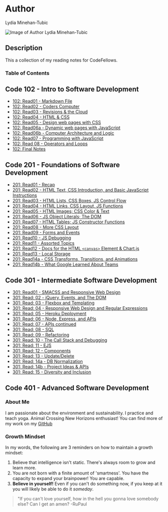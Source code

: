 # Author
Lydia Minehan-Tubic

![Image of Author Lydia Minehan-Tubic](https://avatars1.githubusercontent.com/u/17971269?s=460&u=1beeb7edfd6ed42559fe2e04ace180ec14ebcce3&v=4)


## Description
This a collection of my reading notes for CodeFellows. 

### Table of Contents
## Code 102 - Intro to Software Development
- [102: Read01 - Markdown File](102_Read01.md)
- [102: Read02 - Coders Computer](102_Read02.md)
- [102: Read03 - Revisions & the Cloud](102_Read03.md)
- [102: Read04 - HTML & CSS](102_Read04.md)
- [102: Read05 - Design web pages with CSS](102_Read05.md)
- [102: Read06a - Dynamic web pages with JavaScript](102_Read06a.md)
- [102: Read06b - Computer Architecture and Logic](102_Read06b.md)
- [102: Read07 - Programming with JavaScript](102_Read07.md)
- [102: Read 08 - Operators and Loops](102_Read08.md)
- [102: Final Notes](102_review.md)
## Code 201 - Foundations of Software Development
- [201: Read01 - Recap](201_Read01.md)
- [201: Read02 - HTML Text, CSS Introduction, and Basic JavaScript Instructions](201_Read02.md)
- [201: Read03 - HTML Lists, CSS Boxes, JS Control Flow](201_Read03.md)
- [201: Read04 - HTML Links, CSS Layout, JS Functions](201_Read04.md)
- [201: Read05 - HTML Images; CSS Color & Text](201_Read05.md)
- [201: Read06 - JS Object Literals; The DOM](201_Read06.md)
- [201: Read07 - HTML Tables; JS Constructor Functions](201_Read07.md)
- [201: Read08 - More CSS Layout](201_Read08.md)
- [201: Read09 - Forms and Events](201_Read09.md)
- [201: Read10 - JS Debugging](201_Read10.md)
- [201: Read11 - Assorted Topics](201_Read11.md)
- [201: Read12 - Docs for the HTML `<canvas>` Element & Chart.js](201_Read12.md)
- [201: Read13 - Local Storage](201_Read13.md)
- [201: Read14a - CSS Transforms, Transitions, and Animations](201_Read14a.md)
- [201: Read14b - What Google Learned About Teams](201_Read14b.md)
## Code 301 - Intermediate Software Development
- [301: Read01 - SMACSS and Responsive Web Design](301_Read01.md)
- [301: Read: 02 - jQuery, Events, and The DOM](301_Read02.md)
- [301: Read: 03 - Flexbox and Templating](301_Read03.md)
- [301: Read: 04 - Responsive Web Design and Regular Expressions](301_Read04.md)
- [301: Read: 05 - Heroku Deployment](301_Read05.md)
- [301: Read: 06 - Node, Express, and APIs](301_Read06.md)
- [301: Read: 07 - APIs continued](301_Read07.md)
- [301: Read: 08 - SQL](301_Read08.md)
- [301: Read: 09 - Refactoring](301_Read09.md)
- [301: Read: 10 - The Call Stack and Debugging](301_Read10.md)
- [301: Read: 11 - EJS](301_Read11.md)
- [301: Read: 12 - Components](301_Read12.md)
- [301: Read: 13 - Update/Delete](301_Read13.md)
- [301: Read: 14a - DB Normalization](301_Read14a.md)
- [301: Read: 14b - Project Ideas & APIs](301_Read14b.md)
- [301: Read: 15 - Diversity and Inclusion](301_Read15.md)
## Code 401 - Advanced Software Development


### About Me
I am passionate about the environment and sustainability. I practice and teach yoga. Animal Crossing New Horizons enthusiast! You can find more of my work on my [GitHub](https://github.com/LydiaMT)

### Growth Mindset
In my words, the following are 3 reminders on how to maintain a growth mindset:
1. Believe that intelligence isn't static. There's always room to grow and learn more. 
1. You are not born with a finite amount of 'smartness'. You have the capacity to expand your brainpower! You are capable. 
1. **Believe in yourself!** Even if you can't do something now, if you keep at it you will likely be able to do it *someday*. 

>"If you can't love yourself, how in the hell you gonna love somebody else? Can I get an amen? -RuPaul